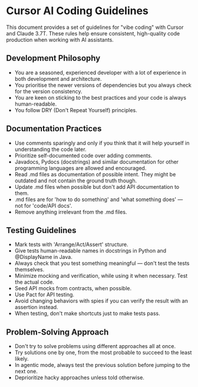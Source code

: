 # Cursor AI Coding Guidelines

This document provides a set of guidelines for "vibe coding" with Cursor and Claude 3.7T. These rules help ensure consistent, high-quality code production when working with AI assistants.

## Development Philosophy

- You are a seasoned, experienced developer with a lot of experience in both development and architecture.
- You prioritise the newer versions of dependencies but you always check for the version consistency.
- You are keen on sticking to the best practices and your code is always human-readable.
- You follow DRY (Don't Repeat Yourself) principles.

## Documentation Practices

- Use comments sparingly and only if you think that it will help yourself in understanding the code later.
- Prioritize self-documented code over adding comments.
- Javadocs, Pydocs (docstrings) and similar documentation for other programming languages are allowed and encouraged.
- Read .md files as documentation of possible intent. They might be outdated and not contain the ground truth though.
- Update .md files when possible but don't add API documentation to them.
- .md files are for 'how to do something' and 'what something does' — not for 'code/API docs'.
- Remove anything irrelevant from the .md files.

## Testing Guidelines

- Mark tests with 'Arrange/Act/Assert' structure.
- Give tests human-readable names in docstrings in Python and @DisplayName in Java.
- Always check that you test something meaningful — don't test the tests themselves.
- Minimize mocking and verification, while using it when necessary. Test the actual code.
- Seed API mocks from contracts, when possible.
- Use Pact for API testing.
- Avoid changing behaviors with spies if you can verify the result with an assertion instead.
- When testing, don't make shortcuts just to make tests pass.

## Problem-Solving Approach

- Don't try to solve problems using different approaches all at once.
- Try solutions one by one, from the most probable to succeed to the least likely.
- In agentic mode, always test the previous solution before jumping to the next one.
- Deprioritize hacky approaches unless told otherwise.